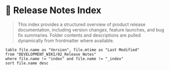 # 🚀 Release Notes Index

> This index provides a structured overview of product release documentation, including version changes, feature launches, and bug fix summaries. Folder contents and descriptions are pulled dynamically from frontmatter where available.
```dataview
table file.name as "Version", file.mtime as "Last Modified"
from "DEVELOPMENT_WIKI/02_Release Notes"
where file.name != "index" and file.name != "_index"
sort file.name desc
```
